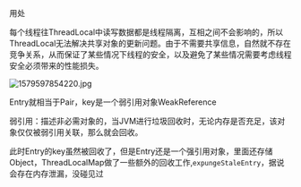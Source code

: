 用处

每个线程往ThreadLocal中读写数据都是线程隔离，互相之间不会影响的，所以ThreadLocal无法解决共享对象的更新问题。由于不需要共享信息，自然就不存在竞争关系，从而保证了某些情况下线程的安全，以及避免了某些情况需要考虑线程安全必须带来的性能损失。

![1579597854220.jpg](http://ww1.sinaimg.cn/large/87a42753ly1gb4asqwcqbj20tf0m4tb8.jpg)

Entry就相当于Pair，key是一个弱引用对象WeakReference<ThreadLocal>

弱引用：描述非必需对象的，当JVM进行垃圾回收时，无论内存是否充足，该对象仅仅被弱引用关联，那么就会回收。

此时Entry的key虽然被回收了，但是Entry还是一个强引用对象，里面还存储Object，ThreadLocalMap做了一些额外的回收工作,`expungeStaleEntry`，据说会存在内存泄漏，没碰见过

 

